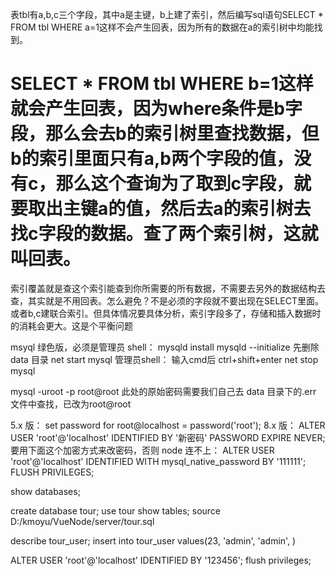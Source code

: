 表tbl有a,b,c三个字段，其中a是主键，b上建了索引，然后编写sql语句SELECT * FROM tbl WHERE a=1这样不会产生回表，因为所有的数据在a的索引树中均能找到。
# SELECT * FROM tbl WHERE b=1这样就会产生回表，因为where条件是b字段，那么会去b的索引树里查找数据，但b的索引里面只有a,b两个字段的值，没有c，那么这个查询为了取到c字段，就要取出主键a的值，然后去a的索引树去找c字段的数据。查了两个索引树，这就叫回表。
索引覆盖就是查这个索引能查到你所需要的所有数据，不需要去另外的数据结构去查，其实就是不用回表。怎么避免？不是必须的字段就不要出现在SELECT里面。或者b,c建联合索引。但具体情况要具体分析，索引字段多了，存储和插入数据时的消耗会更大。这是个平衡问题


msyql 绿色版，必须是管理员 shell：
mysqld install
mysqld --initialize 先删除 data 目录
net start mysql 管理员shell： 输入cmd后 ctrl+shift+enter
net stop mysql

mysql -uroot -p     root@root
此处的原始密码需要我们自己去 data 目录下的.err 文件中查找，已改为root@root

5.x 版：
set password for root@localhost = password('root');
8.x 版：
ALTER USER 'root'@'localhost' IDENTIFIED BY '新密码' PASSWORD EXPIRE NEVER;
要用下面这个加密方式来改密码，否则 node 连不上：
ALTER USER 'root'@'localhost' IDENTIFIED WITH mysql_native_password BY '111111';
FLUSH PRIVILEGES;

show databases;

create database tour;
use tour
show tables;
source D:/kmoyu/VueNode/server/tour.sql

describe tour_user;
insert into tour_user values(23, 'admin', 'admin', )

ALTER USER 'root'@'localhost' IDENTIFIED BY '123456';
flush privileges;